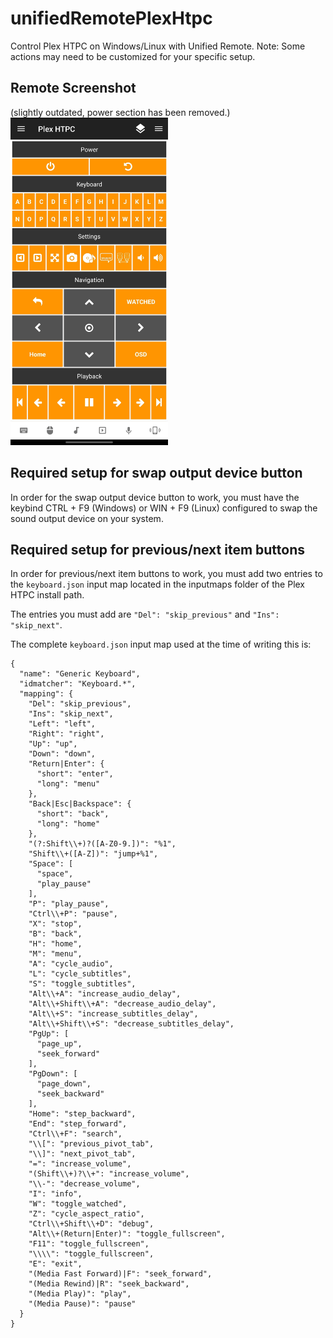 # unifiedRemotePlexHtpc
Control Plex HTPC on Windows/Linux with Unified Remote.
Note: Some actions may need to be customized for your specific setup.

## Remote Screenshot
(slightly outdated, power section has been removed.)
<img src="https://github.com/aaronkirschen/unifiedRemotePlexHtpc/blob/main/images/screenShot.jpg?raw=true" width=50% height=50%>

## Required setup for swap output device button
In order for the swap output device button to work, you must have the keybind CTRL + F9 (Windows) or WIN + F9 (Linux) configured to swap the sound output device on your system. 


## Required setup for previous/next item buttons
In order for previous/next item buttons to work, you must add two entries to the `keyboard.json` input map located in the inputmaps folder of the Plex HTPC install path. 

The entries you must add are `"Del": "skip_previous"` and `"Ins": "skip_next"`.

The complete `keyboard.json` input map used at the time of writing this is:
```
{
  "name": "Generic Keyboard",
  "idmatcher": "Keyboard.*",
  "mapping": {
    "Del": "skip_previous",
    "Ins": "skip_next",    
    "Left": "left",
    "Right": "right",
    "Up": "up",
    "Down": "down",
    "Return|Enter": {
      "short": "enter",
      "long": "menu"
    },
    "Back|Esc|Backspace": {
      "short": "back",
      "long": "home"
    },
    "(?:Shift\\+)?([A-Z0-9.])": "%1",
    "Shift\\+([A-Z])": "jump+%1",
    "Space": [
      "space",
      "play_pause"
    ],
    "P": "play_pause",
    "Ctrl\\+P": "pause",
    "X": "stop",
    "B": "back",
    "H": "home",
    "M": "menu",
    "A": "cycle_audio",
    "L": "cycle_subtitles",
    "S": "toggle_subtitles",
    "Alt\\+A": "increase_audio_delay",
    "Alt\\+Shift\\+A": "decrease_audio_delay",
    "Alt\\+S": "increase_subtitles_delay",
    "Alt\\+Shift\\+S": "decrease_subtitles_delay",
    "PgUp": [
      "page_up",
      "seek_forward"
    ],
    "PgDown": [
      "page_down",
      "seek_backward"
    ],
    "Home": "step_backward",
    "End": "step_forward",
    "Ctrl\\+F": "search",
    "\\[": "previous_pivot_tab",
    "\\]": "next_pivot_tab",
    "=": "increase_volume",
    "(Shift\\+)?\\+": "increase_volume",
    "\\-": "decrease_volume",
    "I": "info",
    "W": "toggle_watched",
    "Z": "cycle_aspect_ratio",
    "Ctrl\\+Shift\\+D": "debug",
    "Alt\\+(Return|Enter)": "toggle_fullscreen",
    "F11": "toggle_fullscreen",
    "\\\\": "toggle_fullscreen",
    "E": "exit",
    "(Media Fast Forward)|F": "seek_forward",
    "(Media Rewind)|R": "seek_backward",
    "(Media Play)": "play",
    "(Media Pause)": "pause"
  }
}
```
